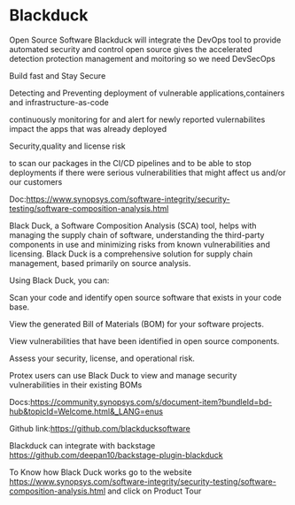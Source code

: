 # Blackduck
Open Source Software
Blackduck will integrate the DevOps tool to provide automated security and control open source gives the accelerated detection protection management and moitoring so we need DevSecOps

Build fast and Stay Secure

Detecting and Preventing  deployment of vulnerable applications,containers and infrastructure-as-code

continuously monitoring for and alert for newly reported vulernabilites impact the apps that was already deployed

Security,quality and license risk

to scan our packages in the CI/CD pipelines and to be able to stop deployments if there were serious vulnerabilities that might affect us and/or our customers 

Doc:https://www.synopsys.com/software-integrity/security-testing/software-composition-analysis.html

Black Duck, a Software Composition Analysis (SCA) tool, helps with managing the supply chain of software, understanding the third-party components in use and minimizing risks from known vulnerabilities and licensing. Black Duck is a comprehensive solution for supply chain management, based primarily on source analysis.

Using Black Duck, you can:

Scan your code and identify open source software that exists in your code base.

View the generated Bill of Materials (BOM) for your software projects.

View vulnerabilities that have been identified in open source components.

Assess your security, license, and operational risk.

Protex users can use Black Duck to view and manage security vulnerabilities in their existing BOMs

Docs:https://community.synopsys.com/s/document-item?bundleId=bd-hub&topicId=Welcome.html&_LANG=enus

Github link:https://github.com/blackducksoftware

Blackduck can integrate with backstage https://github.com/deepan10/backstage-plugin-blackduck

To Know how Black Duck works go to the website https://www.synopsys.com/software-integrity/security-testing/software-composition-analysis.html and click on Product Tour
